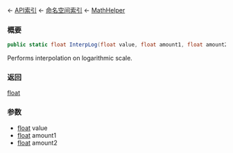 ← [API索引](Api-Index) ← [命名空间索引](Namespace-Index) ← [MathHelper](VRageMath.MathHelper)

### 概要

```csharp
public static float InterpLog(float value, float amount1, float amount2)
```

Performs interpolation on logarithmic scale.

### 返回

[float](https://docs.microsoft.com/en-us/dotnet/api/System.Single?view=netframework-4.6)

### 参数

* [float](https://docs.microsoft.com/en-us/dotnet/api/System.Single?view=netframework-4.6) value
* [float](https://docs.microsoft.com/en-us/dotnet/api/System.Single?view=netframework-4.6) amount1
* [float](https://docs.microsoft.com/en-us/dotnet/api/System.Single?view=netframework-4.6) amount2
